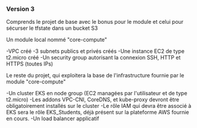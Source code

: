 ### Version 3
Comprends le projet de base avec le bonus pour le module et celui pour sécurser le tfstate dans un bucket S3

Un module local nommé "core-compute"

-VPC créé
-3 subnets publics et privés créés
-Une instance EC2 de type t2.micro créé
-Un security group autorisant la connexion SSH, HTTP et HTTPS (toutes IPs)

Le reste du projet, qui exploitera la base de l'infrastructure fournie par le module "core-compute"

-Un cluster EKS en node group (EC2 managées par l'utilisateur et de type t2.micro)
-Les addons VPC-CNI, CoreDNS, et kube-proxy devront être obligatoirement installés sur le cluster
-Le rôle IAM qui devra être associé à EKS sera le rôle EKS_Students, déjà présent sur la plateforme AWS fournie en cours.
-Un load balancer applicatif

